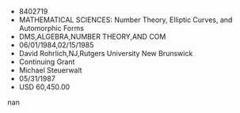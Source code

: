 
* 8402719
* MATHEMATICAL SCIENCES: Number Theory, Elliptic Curves, and Automorphic Forms
* DMS,ALGEBRA,NUMBER THEORY,AND COM
* 06/01/1984,02/15/1985
* David Rohrlich,NJ,Rutgers University New Brunswick
* Continuing Grant
* Michael Steuerwalt
* 05/31/1987
* USD 60,450.00

nan
